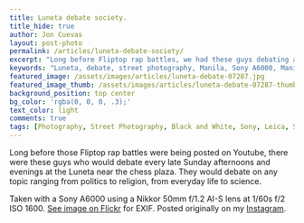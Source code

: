 ```yaml
---
title: Luneta debate society.
title_hide: true
author: Jon Cuevas
layout: post-photo
permalink: /articles/luneta-debate-society/
excerpt: "Long before Fliptop rap battles, we had these guys debating at the park every Sunday."
keywords: "Luneta, debate, street photography, Manila, Sony A6000, Manila, Streets of Manila"
featured_image: /assets/images/articles/luneta-debate-07287.jpg
featured_image_thumb: /assets/images/articles/luneta-debate-07287-thumb.jpg
background_position: top center
bg_color: 'rgba(0, 0, 0, .3);'
text_color: light
comments: true
tags: [Photography, Street Photography, Black and White, Sony, Leica, Summicron, Voigtlander, Manila, Streets of Manila, Mirrorless]
---
```


Long before those Fliptop rap battles were being posted on Youtube, there were these guys who would debate every late Sunday afternoons and evenings at the Luneta near the chess plaza. They would debate on any topic ranging from politics to religion, from everyday life to science.

Taken with a Sony A6000 using a Nikkor 50mm f/1.2 AI-S lens at 1/60s f/2 ISO 1600. [See image on Flickr][1] for EXIF. Posted originally on my [Instagram][2].

[1]: https://www.flickr.com/photos/archondigital/18755570230/
[2]: https://instagram.com/p/4GCUt0mq-C/